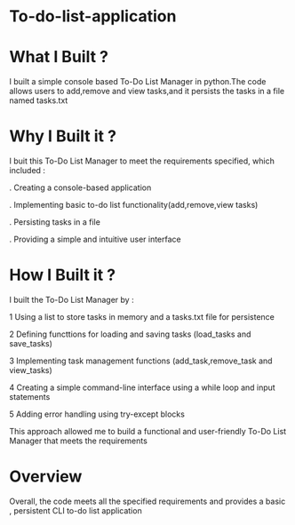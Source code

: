 
# To-do-list-application
# What I Built ?
I built a simple console based To-Do List Manager in python.The code allows users to add,remove and view tasks,and it persists the tasks in a file named tasks.txt

# Why I Built it ?
I buit this To-Do List Manager to meet the requirements specified, which included :

. Creating a console-based application

. Implementing basic to-do list functionality(add,remove,view tasks)

. Persisting tasks in a file

. Providing a simple and intuitive user interface

# How I Built it ?
I built the To-Do List Manager by :

1 Using a list to store tasks in memory and a tasks.txt file for persistence

2 Defining functtions for loading and saving tasks (load_tasks and save_tasks)

3 Implementing task management functions (add_task,remove_task and view_tasks)

4 Creating a simple command-line interface using a while loop and input statements

5 Adding error handling using try-except blocks

This approach allowed me to build a functional and user-friendly To-Do List Manager that meets the requirements

# Overview
Overall, the code meets all the specified requirements and provides a basic , persistent CLI to-do list application
